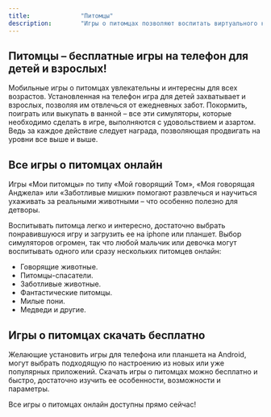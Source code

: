 ```yaml
---
title:				"Питомцы"
description:		"Игры о питомцах позволяют воспитать виртуального кота, собаку или сразу несколько животных.  Регулярное обновление игровых версий позволяет воспитывать своего любимца с еще большим увлечением."
---
```

## Питомцы – бесплатные игры на телефон для детей и взрослых!

Мобильные игры о питомцах увлекательны и интересны для всех возрастов. Установленная на телефон игра для детей захватывает и взрослых, позволяя им отвлечься от ежедневных забот. Покормить, поиграть или выкупать в ванной – все эти симуляторы, которые необходимо сделать в игре, выполняются с удовольствием и азартом. Ведь за каждое действие следует награда, позволяющая продвигать на уровни все выше и выше.

## Все игры о питомцах онлайн

Игры «Мои питомцы» по типу «Мой говорящий Том», «Моя говорящая Анджела» или «Заботливые мишки» помогают развлечься и научиться ухаживать за реальными животными – что особенно полезно для детворы. 

Воспитывать питомца легко и интересно, достаточно выбрать понравившуюся игру и загрузить ее на iphone или планшет. Выбор симуляторов огромен, так что любой мальчик или девочка могут воспитывать одного или сразу нескольких питомцев онлайн:

- Говорящие животные.
- Питомцы-спасатели.
- Заботливые животные.
- Фантастические питомцы.
- Милые пони.
- Медведи и другие.

## Игры о питомцах скачать бесплатно

Желающие установить игры для телефона или планшета на Android, могут выбрать подходящую по настроению из новых или уже популярных приложений. Скачать игры о питомцах можно бесплатно и быстро, достаточно изучить ее особенности, возможности и параметры.

Все игры о питомцах онлайн доступны прямо сейчас!